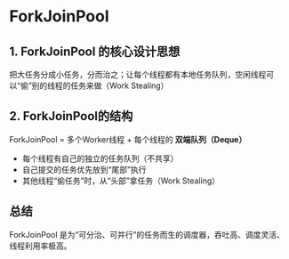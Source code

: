 # ForkJoinPool

## 1. ForkJoinPool 的核心设计思想

把大任务分成小任务，分而治之；让每个线程都有本地任务队列，空闲线程可以“偷”别的线程的任务来做（Work Stealing）

## 2. ForkJoinPool的结构

ForkJoinPool = 多个Worker线程 + 每个线程的 **双端队列（Deque）**
- 每个线程有自己的独立的任务队列（不共享）
- 自己提交的任务优先放到“尾部”执行
- 其他线程“偷任务”时，从“头部”拿任务（Work Stealing）

## 总结

ForkJoinPool 是为“可分治、可并行”的任务而生的调度器，吞吐高、调度灵活、线程利用率极高。